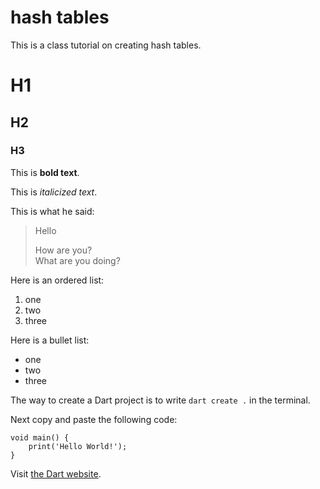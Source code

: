# hash tables

This is a class tutorial on creating hash tables.

# H1
## H2
### H3

This is **bold text**.

This is *italicized text*.

This is what he said:

> Hello
> 
> How are you?  
> What are you doing?

Here is an ordered list:
1. one 
2. two
3. three

Here is a bullet list:
- one
- two 
- three

The way to create a Dart project is to write `dart create .` in the terminal.

Next copy and paste the following code:

```
void main() {
    print('Hello World!');
}
```

Visit [the Dart website](https://dart.dev/).

